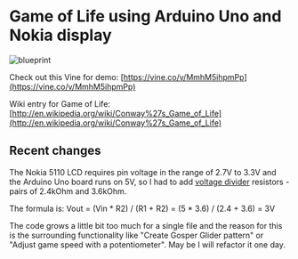 # Game of Life using Arduino Uno and Nokia display

![blueprint](https://raw2.github.com/lucho-yankov/Arduino-Playground/master/game_of_life/game_of_life.png)

Check out this Vine for demo: [https://vine.co/v/MmhM5ihpmPp](https://vine.co/v/MmhM5ihpmPp)

Wiki entry for Game of Life: [http://en.wikipedia.org/wiki/Conway%27s_Game_of_Life](http://en.wikipedia.org/wiki/Conway%27s_Game_of_Life)

## Recent changes

The Nokia 5110 LCD requires pin voltage in the range of 2.7V to 3.3V and the Arduino Uno board runs on 5V, so I had to add [voltage divider](http://en.wikipedia.org/wiki/Voltage_divider) resistors - pairs of 2.4kOhm and 3.6kOhm. 

The formula is: Vout = (Vin * R2) / (R1 + R2) = (5 * 3.6) / (2.4 + 3.6) = 3V

The code grows a little bit too much for a single file and the reason for this is the surrounding functionality like "Create Gosper Glider pattern" or "Adjust game speed with a potentiometer". May be I will refactor it one day.
